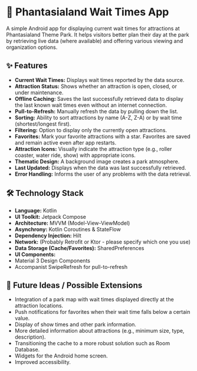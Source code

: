 # 🎢 Phantasialand Wait Times App

A simple Android app for displaying current wait times for attractions at Phantasialand Theme Park. It helps visitors better plan their day at the park by retrieving live data (where available) and offering various viewing and organization options.

## ✨ Features

* **Current Wait Times:** Displays wait times reported by the data source.
* **Attraction Status:** Shows whether an attraction is open, closed, or under maintenance.
* **Offline Caching:** Saves the last successfully retrieved data to display the last known wait times even without an internet connection.
* **Pull-to-Refresh:** Manually refresh the data by pulling down the list.
* **Sorting:** Ability to sort attractions by name (A-Z, Z-A) or by wait time (shortest/longest first).
* **Filtering:** Option to display only the currently open attractions.
* **Favorites:** Mark your favorite attractions with a star. Favorites are saved and remain active even after app restarts.
* **Attraction Icons:** Visually indicate the attraction type (e.g., roller coaster, water ride, show) with appropriate icons.
* **Thematic Design:** A background image creates a park atmosphere.
* **Last Updated:** Displays when the data was last successfully retrieved.
* **Error Handling:** Informs the user of any problems with the data retrieval.

## 🛠️ Technology Stack

* **Language:** Kotlin
* **UI Toolkit:** Jetpack Compose
* **Architecture:** MVVM (Model-View-ViewModel)
* **Asynchrony:** Kotlin Coroutines & StateFlow
* **Dependency Injection:** Hilt
* **Network:** (Probably Retrofit or Ktor - please specify which one you use)
* **Data Storage (Cache/Favorites):** SharedPreferences
* **UI Components:**
* Material 3 Design Components
* Accompanist SwipeRefresh for pull-to-refresh

## 🚀 Future Ideas / Possible Extensions

* Integration of a park map with wait times displayed directly at the attraction locations.
* Push notifications for favorites when their wait time falls below a certain value.
* Display of show times and other park information.
* More detailed information about attractions (e.g., minimum size, type, description).
* Transitioning the cache to a more robust solution such as Room Database.
* Widgets for the Android home screen.
* Improved accessibility.
